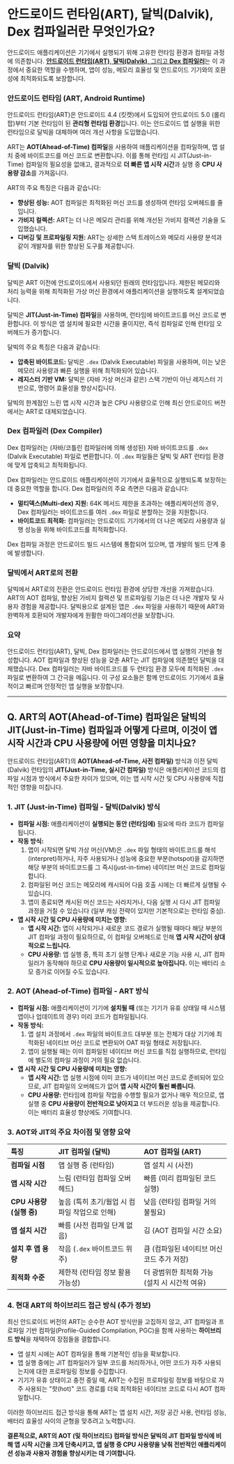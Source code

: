 # 안드로이드 런타임(ART), 달빅(Dalvik), Dex 컴파일러란 무엇인가요?

안드로이드 애플리케이션은 기기에서 실행되기 위해 고유한 런타임 환경과 컴파일 과정에 의존합니다. [**안드로이드 런타임(ART)**, **달빅(Dalvik)**, 그리고 **Dex 컴파일러**](https://source.android.com/docs/core/runtime)는 이 과정에서 중요한 역할을 수행하며, 앱이 성능, 메모리 효율성 및 안드로이드 기기와의 호환성에 최적화되도록 보장합니다.

### 안드로이드 런타임 (ART, Android Runtime)

안드로이드 런타임(ART)은 안드로이드 4.4 (킷캣)에서 도입되어 안드로이드 5.0 (롤리팝)부터 기본 런타임이 된 **관리형 런타임 환경**입니다. 이는 안드로이드 앱 실행을 위한 런타임으로 달빅을 대체하며 여러 개선 사항을 도입했습니다.

ART는 **AOT(Ahead-of-Time) 컴파일**을 사용하여 애플리케이션을 컴파일하며, 앱 설치 중에 바이트코드를 머신 코드로 변환합니다. 이를 통해 런타임 시 JIT(Just-in-Time) 컴파일의 필요성을 없애고, 결과적으로 **더 빠른 앱 시작 시간**과 실행 중 **CPU 사용량 감소**를 가져옵니다.

ART의 주요 특징은 다음과 같습니다:

* **향상된 성능:** AOT 컴파일은 최적화된 머신 코드를 생성하여 런타임 오버헤드를 줄입니다.
* **가비지 컬렉션:** ART는 더 나은 메모리 관리를 위해 개선된 가비지 컬렉션 기술을 도입했습니다.
* **디버깅 및 프로파일링 지원:** ART는 상세한 스택 트레이스와 메모리 사용량 분석과 같이 개발자를 위한 향상된 도구를 제공합니다.

### 달빅 (Dalvik)

달빅은 ART 이전에 안드로이드에서 사용되던 원래의 런타임입니다. 제한된 메모리와 처리 능력을 위해 최적화된 가상 머신 환경에서 애플리케이션을 실행하도록 설계되었습니다.

달빅은 **JIT(Just-in-Time) 컴파일**을 사용하며, 런타임에 바이트코드를 머신 코드로 변환합니다. 이 방식은 앱 설치에 필요한 시간을 줄이지만, 즉석 컴파일로 인해 런타임 오버헤드가 증가합니다.

달빅의 주요 특징은 다음과 같습니다:

* **압축된 바이트코드:** 달빅은 `.dex` (Dalvik Executable) 파일을 사용하며, 이는 낮은 메모리 사용량과 빠른 실행을 위해 최적화되어 있습니다.
* **레지스터 기반 VM:** 달빅은 (자바 가상 머신과 같은) 스택 기반이 아닌 레지스터 기반으로, 명령어 효율성을 향상시킵니다.

달빅의 한계점인 느린 앱 시작 시간과 높은 CPU 사용량으로 인해 최신 안드로이드 버전에서는 ART로 대체되었습니다.

### Dex 컴파일러 (Dex Compiler)

Dex 컴파일러는 (자바/코틀린 컴파일러에 의해 생성된) 자바 바이트코드를 `.dex` (Dalvik Executable) 파일로 변환합니다. 이 `.dex` 파일들은 달빅 및 ART 런타임 환경에 맞게 압축되고 최적화됩니다.

Dex 컴파일러는 안드로이드 애플리케이션이 기기에서 효율적으로 실행되도록 보장하는 데 중요한 역할을 합니다. Dex 컴파일러의 주요 측면은 다음과 같습니다:

* **멀티덱스(Multi-dex) 지원:** 64K 메서드 제한을 초과하는 애플리케이션의 경우, Dex 컴파일러는 바이트코드를 여러 `.dex` 파일로 분할하는 것을 지원합니다.
* **바이트코드 최적화:** 컴파일러는 안드로이드 기기에서의 더 나은 메모리 사용량과 실행 성능을 위해 바이트코드를 최적화합니다.

Dex 컴파일 과정은 안드로이드 빌드 시스템에 통합되어 있으며, 앱 개발의 빌드 단계 중에 발생합니다.

### 달빅에서 ART로의 전환

달빅에서 ART로의 전환은 안드로이드 런타임 환경에 상당한 개선을 가져왔습니다. ART의 AOT 컴파일, 향상된 가비지 컬렉션 및 프로파일링 기능은 더 나은 개발자 및 사용자 경험을 제공합니다. 달빅용으로 설계된 앱은 `.dex` 파일을 사용하기 때문에 ART와 완벽하게 호환되어 개발자에게 원활한 마이그레이션을 보장합니다.

### 요약

안드로이드 런타임(ART), 달빅, Dex 컴파일러는 안드로이드에서 앱 실행의 기반을 형성합니다. AOT 컴파일과 향상된 성능을 갖춘 ART는 JIT 컴파일에 의존했던 달빅을 대체했습니다. Dex 컴파일러는 자바 바이트코드를 두 런타임 환경 모두에 최적화된 `.dex` 파일로 변환하여 그 간극을 메웁니다. 이 구성 요소들은 함께 안드로이드 기기에서 효율적이고 빠르며 안정적인 앱 실행을 보장합니다.

---

## Q. ART의 AOT(Ahead-of-Time) 컴파일은 달빅의 JIT(Just-in-Time) 컴파일과 어떻게 다르며, 이것이 앱 시작 시간과 CPU 사용량에 어떤 영향을 미치나요?

안드로이드 런타임(ART)의 **AOT(Ahead-of-Time, 사전 컴파일)** 방식과 이전 달빅(Dalvik) 런타임의 **JIT(Just-in-Time, 실시간 컴파일)** 방식은 애플리케이션 코드의 컴파일 시점과 방식에서 주요한 차이가 있으며, 이는 앱 시작 시간 및 CPU 사용량에 직접적인 영향을 미칩니다.

### 1. JIT (Just-in-Time) 컴파일 - 달빅(Dalvik) 방식

* **컴파일 시점:** 애플리케이션이 **실행되는 동안 (런타임에)** 필요에 따라 코드가 컴파일됩니다.
* **작동 방식:**
    1.  앱이 시작되면 달빅 가상 머신(VM)은 `.dex` 파일 형태의 바이트코드를 해석(interpret)하거나, 자주 사용되거나 성능에 중요한 부분(hotspot)을 감지하면 해당 부분의 바이트코드를 그 즉시(just-in-time) 네이티브 머신 코드로 컴파일합니다.
    2.  컴파일된 머신 코드는 메모리에 캐시되어 다음 호출 시에는 더 빠르게 실행될 수 있습니다.
    3.  앱이 종료되면 캐시된 머신 코드는 사라지거나, 다음 실행 시 다시 JIT 컴파일 과정을 거칠 수 있습니다 (일부 캐싱 전략이 있지만 기본적으로는 런타임 중심).
* **앱 시작 시간 및 CPU 사용량에 미치는 영향:**
    * **앱 시작 시간:** 앱이 시작되거나 새로운 코드 경로가 실행될 때마다 해당 부분의 JIT 컴파일 과정이 필요하므로, 이 컴파일 오버헤드로 인해 **앱 시작 시간이 상대적으로 느립니다.**
    * **CPU 사용량:** 앱 실행 중, 특히 초기 실행 단계나 새로운 기능 사용 시, JIT 컴파일러가 동작해야 하므로 **CPU 사용량이 일시적으로 높아집니다.** 이는 배터리 소모 증가로 이어질 수도 있습니다.

### 2. AOT (Ahead-of-Time) 컴파일 - ART 방식

* **컴파일 시점:** 애플리케이션이 기기에 **설치될 때** (또는 기기가 유휴 상태일 때 시스템 앱이나 업데이트의 경우) 미리 코드가 컴파일됩니다.
* **작동 방식:**
    1.  앱 설치 과정에서 `.dex` 파일의 바이트코드 대부분 또는 전체가 대상 기기에 최적화된 네이티브 머신 코드로 변환되어 OAT 파일 형태로 저장됩니다.
    2.  앱이 실행될 때는 이미 컴파일된 네이티브 머신 코드를 직접 실행하므로, 런타임에 별도의 컴파일 과정이 거의 필요 없습니다.
* **앱 시작 시간 및 CPU 사용량에 미치는 영향:**
    * **앱 시작 시간:** 앱 실행 시점에 이미 코드가 네이티브 머신 코드로 준비되어 있으므로, JIT 컴파일의 오버헤드가 없어 **앱 시작 시간이 훨씬 빠릅니다.**
    * **CPU 사용량:** 런타임에 컴파일 작업을 수행할 필요가 없거나 매우 적으므로, 앱 실행 중 **CPU 사용량이 전반적으로 낮아지고** 더 부드러운 성능을 제공합니다. 이는 배터리 효율성 향상에도 기여합니다.

### 3. AOT와 JIT의 주요 차이점 및 영향 요약

| 특징 | JIT 컴파일 (달빅) | AOT 컴파일 (ART) |
| :--- | :--- | :--- |
| **컴파일 시점** | 앱 실행 중 (런타임) | 앱 설치 시 (사전) |
| **앱 시작 시간** | 느림 (런타임 컴파일 오버헤드) | 빠름 (미리 컴파일된 코드 실행) |
| **CPU 사용량 (실행 중)** | 높음 (특히 초기/웜업 시 컴파일 작업으로 인해) | 낮음 (런타임 컴파일 거의 불필요) |
| **앱 설치 시간** | 빠름 (사전 컴파일 단계 없음) | 김 (AOT 컴파일 시간 소요)  |
| **설치 후 앱 용량** | 작음 (`.dex` 바이트코드 위주)  | 큼 (컴파일된 네이티브 머신 코드 추가 저장) |
| **최적화 수준** | 제한적 (런타임 정보 활용 가능성) | 더 광범위한 최적화 가능 (설치 시 시간적 여유) |

### 4. 현대 ART의 하이브리드 접근 방식 (추가 정보)

최신 안드로이드 버전의 ART는 순수한 AOT 방식만을 고집하지 않고, JIT 컴파일과 프로파일 기반 컴파일(Profile-Guided Compilation, PGC)을 함께 사용하는 **하이브리드 방식**을 채택하여 장점들을 결합합니다.

* 앱 설치 시에는 AOT 컴파일을 통해 기본적인 성능을 확보합니다.
* 앱 실행 중에는 JIT 컴파일러가 일부 코드를 처리하거나, 어떤 코드가 자주 사용되는지에 대한 프로파일링 정보를 수집합니다.
* 기기가 유휴 상태이고 충전 중일 때, ART는 수집된 프로파일링 정보를 바탕으로 자주 사용되는 "핫(hot)" 코드 경로를 더욱 최적화된 네이티브 코드로 다시 AOT 컴파일합니다.

이러한 하이브리드 접근 방식을 통해 ART는 앱 설치 시간, 저장 공간 사용, 런타임 성능, 배터리 효율성 사이의 균형을 맞추려고 노력합니다.

**결론적으로, ART의 AOT (및 하이브리드) 컴파일 방식은 달빅의 JIT 컴파일 방식에 비해 앱 시작 시간을 크게 단축시키고, 앱 실행 중 CPU 사용량을 낮춰 전반적인 애플리케이션 성능과 사용자 경험을 향상시키는 데 기여합니다.**
